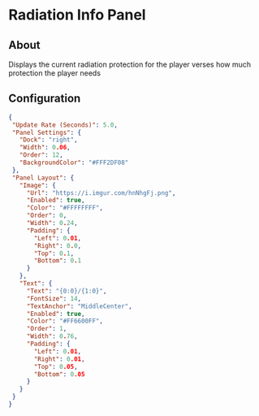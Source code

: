 # Radiation Info Panel

## About
Displays the current radiation protection for the player verses how much protection the player needs

## Configuration
 
 ```json
{
  "Update Rate (Seconds)": 5.0,
  "Panel Settings": {
    "Dock": "right",
    "Width": 0.06,
    "Order": 12,
    "BackgroundColor": "#FFF2DF08"
  },
  "Panel Layout": {
    "Image": {
      "Url": "https://i.imgur.com/hnNhgFj.png",
      "Enabled": true,
      "Color": "#FFFFFFFF",
      "Order": 0,
      "Width": 0.24,
      "Padding": {
        "Left": 0.01,
        "Right": 0.0,
        "Top": 0.1,
        "Bottom": 0.1
      }
    },
    "Text": {
      "Text": "{0:0}/{1:0}",
      "FontSize": 14,
      "TextAnchor": "MiddleCenter",
      "Enabled": true,
      "Color": "#FF6600FF",
      "Order": 1,
      "Width": 0.76,
      "Padding": {
        "Left": 0.01,
        "Right": 0.01,
        "Top": 0.05,
        "Bottom": 0.05
      }
    }
  }
}
 ```